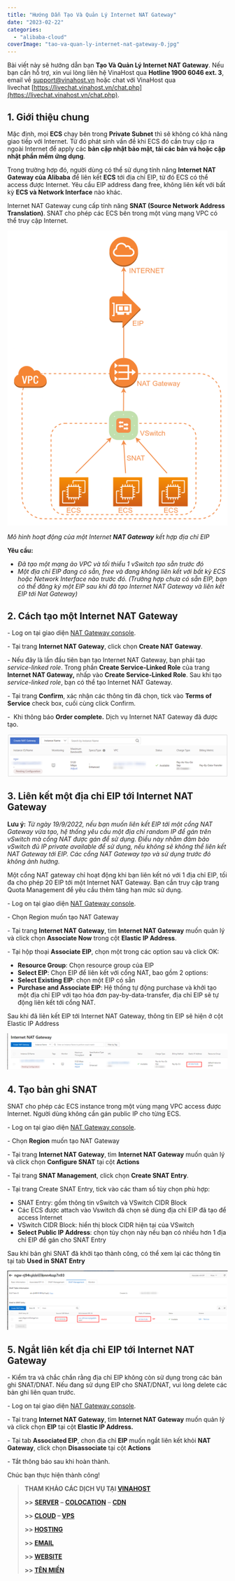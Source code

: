 ```yaml
---
title: "Hướng Dẫn Tạo Và Quản Lý Internet NAT Gateway"
date: "2023-02-22"
categories: 
  - "alibaba-cloud"
coverImage: "tao-va-quan-ly-internet-nat-gateway-0.jpg"
---
```


Bài viết này sẽ hướng dẫn bạn **Tạo Và Quản Lý Internet NAT Gateway**. Nếu bạn cần hỗ trợ, xin vui lòng liên hệ VinaHost qua **Hotline 1900 6046 ext. 3**, email về [support@vinahost.vn](mailto:support@vinahost.vn) hoặc chat với VinaHost qua livechat [https://livechat.vinahost.vn/chat.php](https://livechat.vinahost.vn/chat.php).

## 1\. Giới thiệu chung

Mặc định, mọi **ECS** chạy bên trong **Private Subnet** thì sẽ không có khả năng giao tiếp với Internet. Từ đó phát sinh vấn đề khi ECS đó cần truy cập ra ngoài Internet để apply các **bản cập nhật bảo mật, tải các bản vá hoặc cập nhật phần mềm ứng dụng**.

Trong trường hợp đó, người dùng có thể sử dụng tính năng **Internet NAT Gateway của Alibaba** để liên kết **ECS** tới địa chỉ EIP, từ đó ECS có thể access được Internet. Yêu cầu EIP address đang free, không liên kết với bất kỳ **ECS và Network Interface** nào khác.

Internet NAT Gateway cung cấp tính năng **SNAT (Source Network Address Translation)**. SNAT cho phép các ECS bên trong một vùng mạng VPC có thể truy cập Internet.

![](images/tao-va-quan-ly-internet-nat-gateway-1.png)

_Mô hình hoạt động của một Internet **NAT Gateway** kết hợp địa chỉ EIP_

**Yêu cầu:**

- _Đã tạo một mạng ảo VPC và tối thiểu 1 vSwitch tạo sẵn trước đó_
- _Một địa chỉ EIP đang có sẵn, free và đang không liên kết với bất kỳ ECS hoặc Network Interface nào trước đó. (Trường hợp chưa có sẵn EIP, bạn có thể đăng ký một EIP sau khi đã tạo Internet NAT Gateway và liên kết EIP tới Nat Gateway)_

## 2\. Cách tạo một Internet NAT Gateway

\- Log on tại giao diện [NAT Gateway console](https://vpc.console.aliyun.com/nat/cn-qingdao/nats).

\- Tại trang **Internet NAT Gateway**, click chọn **Create NAT Gateway**.

\- Nếu đây là lần đầu tiên bạn tạo Internet NAT Gateway, bạn phải tạo _service-linked role_. Trong phần **Create Service-Linked Role** của trang **Internet NAT Gateway,** nhấp vào **Create Service-Linked Role**. Sau khi tạo _service-linked role_, bạn có thể tạo Internet NAT Gateway.

\- Tại trang **Confirm**, xác nhận các thông tin đã chọn, tick vào **Terms of Service** check box, cuối cùng click Confirm.

\-  Khi thông báo **Order complete.** Dịch vụ Internet NAT Gateway đã được tạo.

![](images/tao-va-quan-ly-internet-nat-gateway-2.png)

## 3\. Liên kết một địa chỉ EIP tới Internet NAT Gateway

**Lưu ý:** _Từ ngày 19/9/2022, nếu bạn muốn liên kết EIP tới một cổng NAT Gateway vừa tạo, hệ thống yêu cầu một địa chỉ random IP để gán trên vSwitch mà cổng NAT được gán để sử dụng. Điều này nhằm đảm bảo vSwitch đủ IP private available để sử dụng, nếu không sẽ không thể liên kết NAT Gateway tới EIP. Các cổng NAT Gateway tạo và sử dụng trước đó không ảnh hưởng._

Một cổng NAT gateway chỉ hoạt động khi bạn liên kết nó với 1 địa chỉ EIP, tối đa cho phép 20 EIP tới một Internet NAT Gateway. Bạn cần truy cập trang Quota Management để yêu cầu thêm tăng hạn mức sử dụng.

\- Log on tại giao diện [NAT Gateway console](https://vpc.console.aliyun.com/nat/cn-qingdao/nats).

\- Chọn Region muốn tạo NAT Gateway

\- Tại trang **Internet NAT Gateway**, tìm **Internet NAT Gateway** muốn quản lý và click chọn **Associate Now** trong cột **Elastic IP Address**.

\- Tại hộp thoại **Associate EIP**, chọn một trong các option sau và click OK:

- **Resource Group**: Chọn resource group của EIP
- **Select EIP**: Chọn EIP để liên kết với cổng NAT, bao gồm 2 options:
- **Select Existing EIP**: chọn một EIP có sẵn
- **Purchase and Associate EIP**: Hệ thống tự động purchase và khởi tạo một địa chỉ EIP với tạo hóa đơn pay-by-data-transfer, địa chỉ EIP sẽ tự động liên kết tới cổng NAT.

Sau khi đã liên kết EIP tới Internet NAT Gateway, thông tin EIP sẽ hiện ở cột Elastic IP Address

![](images/tao-va-quan-ly-internet-nat-gateway-3.png)

## 4\. Tạo bản ghi SNAT

SNAT cho phép các ECS instance trong một vùng mạng VPC access được Internet. Người dùng không cần gán public IP cho từng ECS.

\- Log on tại giao diện [NAT Gateway console](https://vpc.console.aliyun.com/nat/cn-qingdao/nats).

\- Chọn **Region** muốn tạo NAT Gateway

\- Tại trang **Internet NAT Gateway**, tìm **Internet NAT Gateway** muốn quản lý và click chọn **Configure SNAT** tại cột **Actions**

\- Tại trang **SNAT Management**, click chọn **Create SNAT Entry**.

\- Tại trang Create SNAT Entry, tick vào các tham số tùy chọn phù hợp:

- SNAT Entry: gồm thông tin vSwitch và VSwitch CIDR Block
- Các ECS được attach vào Vswitch đã chọn sẽ dùng địa chỉ EIP đã tạo để access Internet
- VSwitch CIDR Block: hiển thị block CIDR hiện tại của VSwitch
- **Select Public IP Address**: chọn tùy chọn này nếu bạn có nhiều hơn 1 địa chỉ EIP để gán cho SNAT Entry

Sau khi bản ghi SNAT đã khởi tạo thành công, có thể xem lại các thông tin tại tab **Used in SNAT Entry**

![Internet NAT Gateway](images/tao-va-quan-ly-internet-nat-gateway-4.png)

## 5\. Ngắt liên kết địa chỉ EIP tới Internet NAT Gateway

\- Kiểm tra và chắc chắn rằng địa chỉ EIP không còn sử dụng trong các bản ghi SNAT/DNAT. Nếu đang sử dụng EIP cho SNAT/DNAT, vui lòng delete các bản ghi liên quan trước.

\- Log on tại giao diện [NAT Gateway console](https://vpc.console.aliyun.com/nat/cn-qingdao/nats).

\- Tại trang **Internet NAT Gateway**, tìm **Internet NAT Gateway** muốn quản lý và click chọn **EIP** tại cột **Elastic IP Address.**

\- Tại tab **Associated EIP**, chon địa chỉ **EIP** muốn ngắt liên kết khỏi **NAT Gateway**, click chọn **Disassociate** tại cột **Actions**

\- Tắt thông báo sau khi hoàn thành.

Chúc bạn thực hiện thành công!

> **THAM KHẢO CÁC DỊCH VỤ TẠI [VINAHOST](https://kb.vinahost.vn/)**
> 
> **\>>** [**SERVER**](https://vinahost.vn/thue-may-chu-rieng/) **–** [**COLOCATION**](https://vinahost.vn/colocation.html) – [**CDN**](https://vinahost.vn/dich-vu-cdn-chuyen-nghiep)
> 
> **\>> [CLOUD](https://vinahost.vn/cloud-server-gia-re/) – [VPS](https://vinahost.vn/vps-ssd-chuyen-nghiep/)**
> 
> **\>> [HOSTING](https://vinahost.vn/wordpress-hosting)**
> 
> **\>> [EMAIL](https://vinahost.vn/email-hosting)**
> 
> **\>> [WEBSITE](http://vinawebsite.vn/)**
> 
> **\>> [TÊN MIỀN](https://vinahost.vn/ten-mien-gia-re/)**
